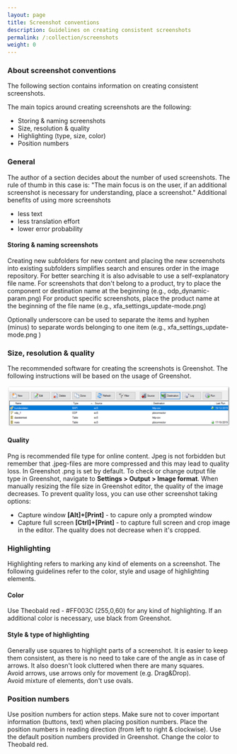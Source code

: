 ```yaml
---
layout: page
title: Screenshot conventions
description: Guidelines on creating consistent screenshots
permalink: /:collection/screenshots
weight: 0
---
```

### About screenshot conventions
The following section contains information on creating consistent screenshots.<br>

The main topics around creating screenshots are the following:
- Storing & naming screenshots
- Size, resolution & quality
- Highlighting (type, size, color)
- Position numbers

### General
The author of a section decides about the number of used screenshots. The rule of thumb in this case is:
"The main focus is on the user, if an additional screenshot is necessary for understanding, place a screenshot."
Additional benefits of using more screenshots
- less text
- less translation effort
- lower error probability

#### Storing & naming screenshots

Creating new subfolders for new content and placing the new screenshots into existing subfolders simplifies search and ensures order in the image repository.
For better searching it is also advisable to use a self-explanatory file name.
For screenshots that don't belong to a product, try to place the component or destination name at the beginning (e.g., odp_dynamic-param.png)
For product specific screenshots, place the product name at the beginning of the file name (e.g., xfa_settings_update-mode.png)

Optionally underscore can be used to separate the items and hyphen (minus) to separate words belonging to one item (e.g., xfa_settings_update-mode.png )

### Size, resolution & quality
The recommended software for creating the screenshots is Greenshot. The following instructions will be based on the usage of Greenshot.

![Shadow test](/img/content/old_unused_images/test.png)

#### Quality 
Png is recommended file type for online content. Jpeg is not forbidden but remember that .jpeg-files are more compressed and this may lead to quality loss. In Greenshot .png is set by default. To check or change output file type in Greenshot, navigate to **Settings > Output > Image format**.
When manually resizing the file size in Greenshot editor, the quality of the image decreases. 
To prevent quality loss, you can use other screenshot taking options:
- Capture window **[Alt]+[Print]** - to capure only a prompted window
- Capture full screen **[Ctrl]+[Print]** - to capture full screen and crop image in the editor. 
The quality does not decrease  when it's cropped. 

### Highlighting 
Highlighting refers to marking any kind of elements on a screenshot.
The following guidelines refer to the color, style and usage of highlighting elements.

#### Color

Use Theobald red - #FF003C (255,0,60) for any kind of highlighting. If an additional color is necessary, use black from Greenshot.

#### Style & type of highlighting

Generally use squares to highlight parts of a screenshot. It is easier to keep them consistent, as there is no need to take care of the angle as in case of arrows. It also doesn't look cluttered when there are many squares. <br>
Avoid arrows, use arrows only for movement (e.g. Drag&Drop). <br>
Avoid mixture of elements, don't use ovals.

### Position numbers
Use position numbers for action steps. Make sure not to cover important information (buttons, text) when placing position numbers. Place the position numbers in reading direction (from left to right & clockwise).
Use the default position numbers provided in Greenshot. Change the color to Theobald red.